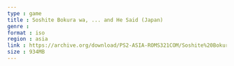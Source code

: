 ```yaml
---
type : game
title : Soshite Bokura wa, ... and He Said (Japan)
genre : 
format : iso
region : asia
link : https://archive.org/download/PS2-ASIA-ROMS321COM/Soshite%20Bokura%20wa%2C%20...%20and%20He%20Said%20%28Japan%29.7z
size : 934MB
---
```

